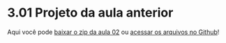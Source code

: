 # 3.01 Projeto da aula anterior
Aqui você pode [baixar o zip da aula 02](https://github.com/alura-cursos/curso-node-oauth/archive/refs/heads/aula_2.zip) ou [acessar os arquivos no Github](https://github.com/alura-cursos/curso-node-oauth/tree/aula_2)!